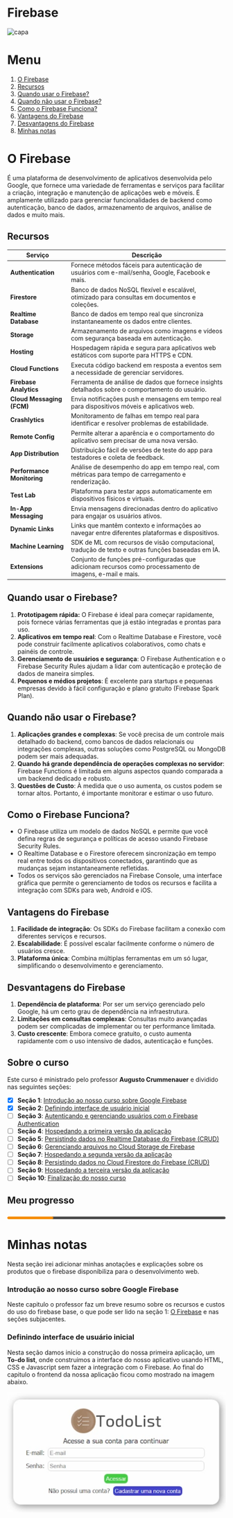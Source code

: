 # Firebase

![capa](https://github.com/user-attachments/assets/de9f0919-ba03-4d59-89ce-7c12cf485ba6)

# Menu

1. [O Firebase](#o-firebase)
2. [Recursos](#recursos)
3. [Quando usar o Firebase?](#quando-usar-o-firebase)
4. [Quando não usar o Firebase?](#quando-não-usar-o-firebase)
5. [Como o Firebase Funciona?](#como-o-firebase-funciona)
6. [Vantagens do Firebase](#vantagens-do-firebase)
7. [Desvantagens do Firebase](#desvantagens-do-firebase)
8. [Minhas notas](#minhas-notas)

# O Firebase

É uma plataforma de desenvolvimento de aplicativos desenvolvida pelo Google, que fornece uma variedade de ferramentas e serviços para facilitar a criação, integração e manutenção de aplicações web e móveis. É amplamente utilizado para gerenciar funcionalidades de backend como autenticação, banco de dados, armazenamento de arquivos, análise de dados e muito mais.

## Recursos

| Serviço                    | Descrição                                                                                                 |
| -------------------------- | --------------------------------------------------------------------------------------------------------- |
| **Authentication**         | Fornece métodos fáceis para autenticação de usuários com e-mail/senha, Google, Facebook e mais.           |
| **Firestore**              | Banco de dados NoSQL flexível e escalável, otimizado para consultas em documentos e coleções.             |
| **Realtime Database**      | Banco de dados em tempo real que sincroniza instantaneamente os dados entre clientes.                     |
| **Storage**                | Armazenamento de arquivos como imagens e vídeos com segurança baseada em autenticação.                    |
| **Hosting**                | Hospedagem rápida e segura para aplicativos web estáticos com suporte para HTTPS e CDN.                   |
| **Cloud Functions**        | Executa código backend em resposta a eventos sem a necessidade de gerenciar servidores.                   |
| **Firebase Analytics**     | Ferramenta de análise de dados que fornece insights detalhados sobre o comportamento do usuário.          |
| **Cloud Messaging (FCM)**  | Envia notificações push e mensagens em tempo real para dispositivos móveis e aplicativos web.             |
| **Crashlytics**            | Monitoramento de falhas em tempo real para identificar e resolver problemas de estabilidade.              |
| **Remote Config**          | Permite alterar a aparência e o comportamento do aplicativo sem precisar de uma nova versão.              |
| **App Distribution**       | Distribuição fácil de versões de teste do app para testadores e coleta de feedback.                       |
| **Performance Monitoring** | Análise de desempenho do app em tempo real, com métricas para tempo de carregamento e renderização.       |
| **Test Lab**               | Plataforma para testar apps automaticamente em dispositivos físicos e virtuais.                           |
| **In-App Messaging**       | Envia mensagens direcionadas dentro do aplicativo para engajar os usuários ativos.                        |
| **Dynamic Links**          | Links que mantêm contexto e informações ao navegar entre diferentes plataformas e dispositivos.           |
| **Machine Learning**       | SDK de ML com recursos de visão computacional, tradução de texto e outras funções baseadas em IA.         |
| **Extensions**             | Conjunto de funções pré-configuradas que adicionam recursos como processamento de imagens, e-mail e mais. |

## Quando usar o Firebase?

1. **Prototipagem rápida:** O Firebase é ideal para começar rapidamente, pois fornece várias ferramentas que já estão integradas e prontas para uso.
2. **Aplicativos em tempo real**: Com o Realtime Database e Firestore, você pode construir facilmente aplicativos colaborativos, como chats e painéis de controle.
3. **Gerenciamento de usuários e segurança**: O Firebase Authentication e o Firebase Security Rules ajudam a lidar com autenticação e proteção de dados de maneira simples.
4. **Pequenos e médios projetos**: É excelente para startups e pequenas empresas devido à fácil configuração e plano gratuito (Firebase Spark Plan).

## Quando não usar o Firebase?

1. **Aplicações grandes e complexas**: Se você precisa de um controle mais detalhado do backend, como bancos de dados relacionais ou integrações complexas, outras soluções como PostgreSQL ou MongoDB podem ser mais adequadas.
2. **Quando há grande dependência de operações complexas no servidor**: Firebase Functions é limitada em alguns aspectos quando comparada a um backend dedicado e robusto.
3. **Questões de Custo**: À medida que o uso aumenta, os custos podem se tornar altos. Portanto, é importante monitorar e estimar o uso futuro.

## Como o Firebase Funciona?

- O Firebase utiliza um modelo de dados NoSQL e permite que você defina regras de segurança e políticas de acesso usando Firebase Security Rules.
- O Realtime Database e o Firestore oferecem sincronização em tempo real entre todos os dispositivos conectados, garantindo que as mudanças sejam instantaneamente refletidas.
- Todos os serviços são gerenciados na Firebase Console, uma interface gráfica que permite o gerenciamento de todos os recursos e facilita a integração com SDKs para web, Android e iOS.

## Vantagens do Firebase

1. **Facilidade de integração**: Os SDKs do Firebase facilitam a conexão com diferentes serviços e recursos.
2. **Escalabilidade**: É possível escalar facilmente conforme o número de usuários cresce.
3. **Plataforma única**: Combina múltiplas ferramentas em um só lugar, simplificando o desenvolvimento e gerenciamento.

## Desvantagens do Firebase

1. **Dependência de plataforma**: Por ser um serviço gerenciado pelo Google, há um certo grau de dependência na infraestrutura.
2. **Limitações em consultas complexas**: Consultas muito avançadas podem ser complicadas de implementar ou ter performance limitada.
3. **Custo crescente**: Embora comece gratuito, o custo aumenta rapidamente com o uso intensivo de dados, autenticação e funções.

## Sobre o curso

Este curso é ministrado pelo professor **Augusto Crummenauer** e dividido nas seguintes seções:

- [x] **Seção 1**: [Introdução ao nosso curso sobre Google Firebase](#introdução-ao-nosso-curso-sobre-google-firebase)
- [x] **Seção 2**: [Definindo interface de usuário inicial](#seção-2-definindo-interface-de-usuário-inicial)
- [ ] **Seção 3**: [Autenticando e gerenciando usuários com o Firebase Authentication](#seção-3-autenticando-e-gerenciando-usuários-com-o-firebase-authentication)
- [ ] **Seção 4**: [Hospedando a primeira versão da aplicação](#seção-4-hospedando-a-primeira-versão-da-aplicação)
- [ ] **Seção 5**: [Persistindo dados no Realtime Database do Firebase (CRUD)](#seção-5-persistindo-dados-no-realtime-database-do-firebase-crud)
- [ ] **Seção 6**: [Gerenciando arquivos no Cloud Storage de Firebase](#seção-6-gerenciando-arquivos-no-cloud-storage-de-firebase)
- [ ] **Seção 7**: [Hospedando a segunda versão da aplicação](#seção-7-hospedando-a-segunda-versão-da-aplicação)
- [ ] **Seção 8**: [Persistindo dados no Cloud Firestore do Firebase (CRUD)](#seção-8-persistindo-dados-no-cloud-firestore-do-firebase-crud)
- [ ] **Seção 9**: [Hospedando a terceira versão da aplicação](#seção-9-hospedando-a-terceira-versão-da-aplicação)
- [ ] **Seção 10**: [Finalização do nosso curso](#seção-10-finalização-do-nosso-curso)

## Meu progresso

![alt text](2.png)

# Minhas notas

Nesta seção irei adicionar minhas anotações e explicações sobre os produtos que o firebase disponibiliza para o desenvolvimento web.

### Introdução ao nosso curso sobre Google Firebase

Neste capitulo o professor faz um breve resumo sobre os recursos e custos do uso do firebase base, o que pode ser lido na seção 1: [O Firebase](#o-firebase) e nas seções subjacentes.

### Definindo interface de usuário inicial

Nesta seção damos inicio a construção do nossa primeira aplicação, um **To-do list**, onde construimos a interface do nosso aplicativo usando HTML, CSS e Javascript sem fazer a integração com o Firebase. Ao final do capitulo o frontend da nossa aplicação ficou como mostrado na imagem abaixo.

![Frontend to-do list](image.png)
